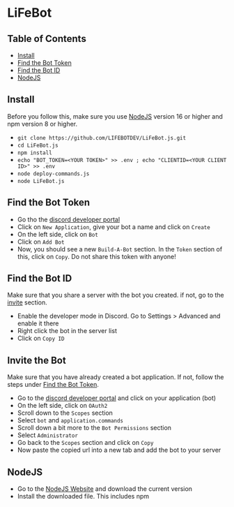 # LiFeBot

## Table of Contents

- [Install](#install)
- [Find the Bot Token](#find-the-bot-token)
- [Find the Bot ID](#find-the-bot-id)
- [NodeJS](#nodejs)

## Install

Before you follow this, make sure you use [NodeJS](#nodejs) version 16 or higher and npm version 8 or higher.

- `git clone https://github.com/LIFEBOTDEV/LiFeBot.js.git`
- `cd LiFeBot.js`
- `npm install`
- `echo "BOT_TOKEN=<YOUR TOKEN>" >> .env ; echo "CLIENTID=<YOUR CLIENT ID>" >> .env`
- `node deploy-commands.js`
- `node LiFeBot.js`

## Find the Bot Token
- Go tho the [discord developer portal](https://discord.com/developers/applications)
- Click on `New Application`, give your bot a name and click on `Create`
- On the left side, click on `Bot`
- Click on `Add Bot`
- Now, you should see a new `Build-A-Bot` section. In the `Token` section of this, click on `Copy`. Do not share this token with anyone!

## Find the Bot ID

  Make sure that you share a server with the bot you created. if not, go to the [invite](#invite-the-bot) section.

- Enable the developer mode in Discord. Go to Settings > Advanced and enable it there
- Right click the bot in the server list
- Click on `Copy ID`

## Invite the Bot

  Make sure that you have already created a bot application. If not, follow the steps under [Find the Bot Token](#find-the-bot-token).

- Go to the [discord developer portal](https://discord.com/developers/applications) and click on your application (bot)
- On the left side, click on `OAuth2`
- Scroll down to the `Scopes` section
- Select `bot` and `application.commands`
- Scroll down a bit more to the `Bot Permissions` section
- Select `Administrator`
- Go back to the `Scopes` section and click on `Copy`
- Now paste the copied url into a new tab and add the bot to your server

## NodeJS

- Go to the [NodeJS Website](https://nodejs.org/en/) and download the current version
- Install the downloaded file. This includes npm